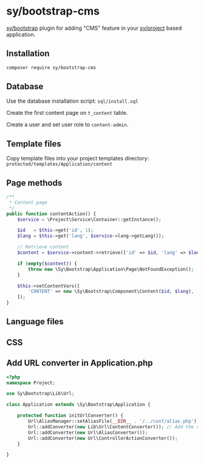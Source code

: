 # sy/bootstrap-cms

[sy/bootstrap](https://github.com/syframework/bootstrap) plugin for adding "CMS" feature in your [sy/project](https://github.com/syframework/project) based application.

## Installation

```bash
composer require sy/bootstrap-cms
```

## Database

Use the database installation script: ```sql/install.sql```

Create the first content page on ```t_content``` table.

Create a user and set user role to ```content-admin```.

## Template files

Copy template files into your project templates directory: ```protected/templates/Application/content```

## Page methods

```php
/**
 * Content page
 */
public function contentAction() {
	$service = \Project\Service\Container::getInstance();

	$id   = $this->get('id', 1);
	$lang = $this->get('lang', $service->lang->getLang());

	// Retrieve content
	$content = $service->content->retrieve(['id' => $id, 'lang' => $lang]);

	if (empty($content)) {
		throw new \Sy\Bootstrap\Application\Page\NotFoundException();
	}

	$this->setContentVars([
		'CONTENT' => new \Sy\Bootstrap\Component\Content($id, $lang),
	]);
}
```

## Language files

## CSS

## Add URL converter in Application.php

```php
<?php
namespace Project;

use Sy\Bootstrap\Lib\Url;

class Application extends \Sy\Bootstrap\Application {

	protected function initUrlConverter() {
		Url\AliasManager::setAliasFile(__DIR__ . '/../conf/alias.php');
		Url::addConverter(new Lib\Url\ContentConverter()); // Add the content URL converter
		Url::addConverter(new Url\AliasConverter());
		Url::addConverter(new Url\ControllerActionConverter());
	}

}
```